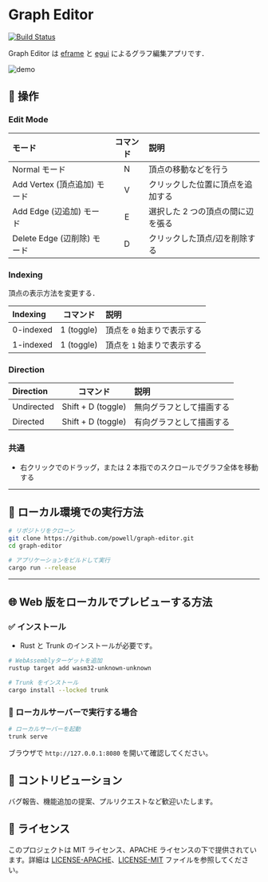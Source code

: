 # Graph Editor

[![Build Status](https://github.com/kentakom1213/graph-editor/workflows/CI/badge.svg)](https://github.com/kentakom1213/graph-editor/actions?workflow=CI)

Graph Editor は [eframe](https://github.com/emilk/egui/tree/master/crates/eframe) と [egui](https://github.com/emilk/egui/) によるグラフ編集アプリです．

![demo](./images/graph-editor-demo.gif)

## 📌 操作

### Edit Mode

| モード                       | コマンド | 説明                              |
| :--------------------------- | :------: | :-------------------------------- |
| Normal モード                |    N     | 頂点の移動などを行う              |
| Add Vertex (頂点追加) モード |    V     | クリックした位置に頂点を追加する  |
| Add Edge (辺追加) モード     |    E     | 選択した 2 つの頂点の間に辺を張る |
| Delete Edge (辺削除) モード  |    D     | クリックした頂点/辺を削除する     |

### Indexing

頂点の表示方法を変更する．

| Indexing  |  コマンド  | 説明                        |
| :-------- | :--------: | :-------------------------- |
| 0-indexed | 1 (toggle) | 頂点を `0` 始まりで表示する |
| 1-indexed | 1 (toggle) | 頂点を `1` 始まりで表示する |

### Direction

| Direction  |      コマンド      | 説明                     |
| :--------- | :----------------: | :----------------------- |
| Undirected | Shift + D (toggle) | 無向グラフとして描画する |
| Directed   | Shift + D (toggle) | 有向グラフとして描画する |

### 共通

- 右クリックでのドラッグ，または 2 本指でのスクロールでグラフ全体を移動する

---

## 🚀 ローカル環境での実行方法

```bash
# リポジトリをクローン
git clone https://github.com/powell/graph-editor.git
cd graph-editor

# アプリケーションをビルドして実行
cargo run --release
```

---

## 🌐 Web 版をローカルでプレビューする方法

### ✅ インストール

- Rust と Trunk のインストールが必要です。

```bash
# WebAssemblyターゲットを追加
rustup target add wasm32-unknown-unknown

# Trunk をインストール
cargo install --locked trunk
```

### 🚧 ローカルサーバーで実行する場合

```bash
# ローカルサーバーを起動
trunk serve
```

ブラウザで `http://127.0.0.1:8080` を開いて確認してください。

## 🤝 コントリビューション

バグ報告、機能追加の提案、プルリクエストなど歓迎いたします。

## 📄 ライセンス

このプロジェクトは MIT ライセンス、APACHE ライセンスの下で提供されています。詳細は [LICENSE-APACHE](https://github.com/kentakom1213/graph-editor/blob/main/LICENSE-APACHE)、[LICENSE-MIT](https://github.com/kentakom1213/graph-editor/blob/main/LICENSE-MIT) ファイルを参照してください。
